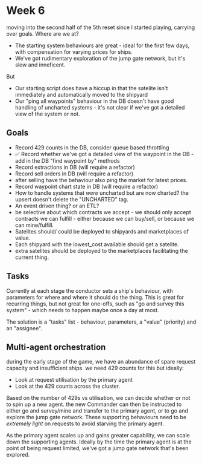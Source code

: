 # Week 6

moving into the second half of the 5th reset since I started playing, carrying over goals.
Where are we at? 
* The starting system behaviours are great - ideal for the first few days, with compensation for varying prices for ships.
* We've got rudimentary exploration of the jump gate network, but it's slow and inneficent.

But
* Our starting script does have a hiccup in that the satelite isn't immediately and automatically moved to the shipyard
* Our "ping all waypoints" behaviour in the DB doesn't have good handling of uncharted systems - it's not clear if we've got a detailed view of the system or not.

## Goals

* Record 429 counts in the DB, consider queue based throttling 
* ✅ Record whether we've got a detailed view of the waypoint in the DB - add in the DB "find waypoint by" methods
* Record extractions in DB (will require a refactor)
* Record sell orders in DB (will require a refactor)
 * after selling have the behaviour also ping the market for latest prices.
* Record waypoint chart state in DB (will require a refactor)
 * How to handle systems that _were_ uncharted but are now charted? the upsert doesn't delete the "UNCHARTED" tag. 
 * An event driven thing? or an ETL?
* be selective about which contracts we accept - we should only accept contracts we can fulfill - either because we can buy/sell, or because we can mine/fulfill.
* Satelites should/ could be deployed to shipyards and marketplaces of value.
 * Each shipyard with the lowest_cost available should get a satelite.
 * extra satelites should be deployed to the marketplaces facilitating the current thing.
## Tasks

Currently at each stage the conductor sets a ship's behaviour, with parameters for where and where it should do the thing.
This is great for recurring things, but not great for one-offs, such as "go and survey this system" - which needs to happen maybe once a day at most.

The solution is a "tasks" list - behaviour, parameters, a "value" (priority) and an "assignee". 


## Multi-agent orchestration

during the early stage of the game, we have an abundance of spare request capacity and insufficient ships.
we need 429 counts for this but ideally:

* Look at request utilisation by the primary agent
* Look at the 429 counts across the cluster.

Based on the number of 429s vs utilisation, we can decide whether or not to spin up a new agent.
the new Commander can then be instructed to either go and survey/mine and transfer to the primary agent, or to go and explore the jump gate network. 
These supporting behaviours need to be _extremely light_ on requests to avoid starving the primary agent.

As the primary agent scales up and gains greater capability, we can scale down the supporting agents.
Ideally by the time the primary agent is at the point of being request limited, we've got a jump gate network that's been explored.